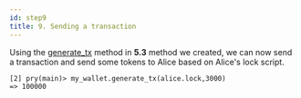 ```yaml
---
id: step9
title: 9. Sending a transaction
---
```


Using the [generate_tx](https://www.google.com) method in __5.3__ method we created, we can now send a transaction and send some tokens to  Alice based on Alice's lock script.

```
[2] pry(main)> my_wallet.generate_tx(alice.lock,3000)
=> 100000
```
